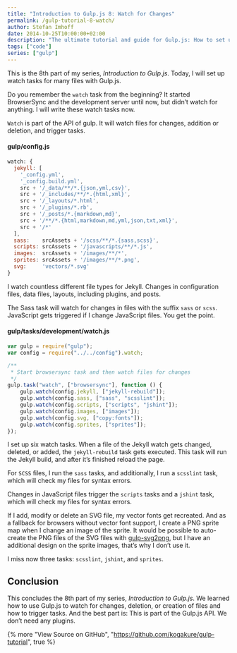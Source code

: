 ```yaml
---
title: "Introduction to Gulp.js 8: Watch for Changes"
permalink: /gulp-tutorial-8-watch/
author: Stefan Imhoff
date: 2014-10-25T10:00:00+02:00
description: "The ultimate tutorial and guide for Gulp.js: How to set up a watch task, which triggers other tasks on file changes."
tags: ["code"]
series: ["gulp"]
---
```


This is the 8th part of my series, _Introduction to Gulp.js_. Today, I will set up watch tasks for many files with Gulp.js.

Do you remember the `watch` task from the beginning? It started BrowserSync and the development server until now, but didn’t watch for anything. I will write these watch tasks now.

`Watch` is part of the API of gulp. It will watch files for changes, addition or deletion, and trigger tasks.

#### gulp/config.js

```javascript
watch: {
  jekyll: [
    '_config.yml',
    '_config.build.yml',
    src + '/_data/**/*.{json,yml,csv}',
    src + '/_includes/**/*.{html,xml}',
    src + '/_layouts/*.html',
    src + '/_plugins/*.rb',
    src + '/_posts/*.{markdown,md}',
    src + '/**/*.{html,markdown,md,yml,json,txt,xml}',
    src + '/*'
  ],
  sass:    srcAssets + '/scss/**/*.{sass,scss}',
  scripts: srcAssets + '/javascripts/**/*.js',
  images:  srcAssets + '/images/**/*',
  sprites: srcAssets + '/images/**/*.png',
  svg:     'vectors/*.svg'
}
```

I watch countless different file types for Jekyll. Changes in configuration files, data files, layouts, including plugins, and posts.

The Sass task will watch for changes in files with the suffix `sass` or `scss`. JavaScript gets triggered if I change JavaScript files. You get the point.

#### gulp/tasks/development/watch.js

```javascript
var gulp = require("gulp");
var config = require("../../config").watch;

/**
 * Start browsersync task and then watch files for changes
 */
gulp.task("watch", ["browsersync"], function () {
	gulp.watch(config.jekyll, ["jekyll-rebuild"]);
	gulp.watch(config.sass, ["sass", "scsslint"]);
	gulp.watch(config.scripts, ["scripts", "jshint"]);
	gulp.watch(config.images, ["images"]);
	gulp.watch(config.svg, ["copy:fonts"]);
	gulp.watch(config.sprites, ["sprites"]);
});
```

I set up six watch tasks. When a file of the Jekyll watch gets changed, deleted, or added, the `jekyll-rebuild` task gets executed. This task will run the Jekyll build, and after it’s finished reload the page.

For `SCSS` files, I run the `sass` tasks, and additionally, I run a `scsslint` task, which will check my files for syntax errors.

Changes in JavaScript files trigger the `scripts` tasks and a `jshint` task, which will check my files for syntax errors.

If I add, modify or delete an SVG file, my vector fonts get recreated. And as a fallback for browsers without vector font support, I create a PNG sprite map when I change an image of the sprite. It would be possible to auto-create the PNG files of the SVG files with [gulp-svg2png](https://www.npmjs.com/package/gulp-svg2png/), but I have an additional design on the sprite images, that’s why I don’t use it.

I miss now three tasks: `scsslint`, `jshint`, and `sprites`.

## Conclusion

This concludes the 8th part of my series, _Introduction to Gulp.js_. We learned how to use Gulp.js to watch for changes, deletion, or creation of files and how to trigger tasks. And the best part is: This is part of the Gulp.js API. We don’t need any plugins.

{% more "View Source on GitHub", "https://github.com/kogakure/gulp-tutorial", true %}
